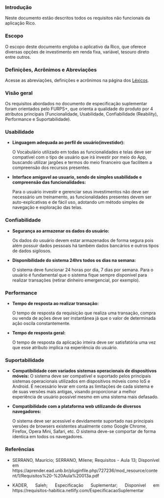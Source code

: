 ### **Introdução**
Neste documento estão descritos todos os requisitos não funcionais da aplicação Rico.

### **Escopo**
O escopo deste documento engloba o aplicativo da Rico, que oferece diversas opções de investimento em renda fixa, variável, tesouro direto entre outros.

### **Definições, Acrônimos e Abreviações**
Acesse as abreviações, definições e acrônimos na página dos [Léxicos](https://requisitos-de-software.github.io/2019.2-Rico/Modelagem/lexicos/).

### **Visão geral**
Os requisitos abordados no documento de especificação suplementar foram orientados pelo FURPS+, que orienta a qualidade do produto por 4 atributos principais (Funcionalidade, Usabilidade, Confiabilidade (Reability), Performance e Suportabilidade).

### **Usabilidade**
- **Linguagem adequada ao perfil de usuário(investidor):**

    O Vocabulário utilizado em todas as funcionalidades e telas deve ser compatível com o tipo de usuário que irá investir por meio do App, buscando utilizar jargões e termos do meio financeiro que facilitem a compreensão dos recursos presentes.

- **Interface amigavel ao usuario, sendo  de simples usabilidade e compreensão das funcionalidades:**

    Para o usuário investir e gerenciar seus investimentos não deve ser necessário um treinamento, as funcionalidades presentes devem ser auto-explicativas e de fácil uso, adotando um método simples de navegação e exploração das telas.

### **Confiabilidade**

- **Segurança ao armazenar os dados do usuário:**

    Os dados do usuário devem estar armazenados de forma segura pois além possuir dados pessoais há também dados bancários e outros tipos de dados sigilosos.

- **Disponibilidade do sistema 24hrs todos os dias na semana:**

	O sistema deve funcionar 24 horas por dia, 7 dias por semana. Para o usuário é fundamental que o sistema fique sempre disponível para realizar transações (retirar dinheiro emergencial, por exemplo).

### **Performance**
- **Tempo de resposta ao realizar transação:**

    O tempo de resposta da requisição que realiza uma transação, compra ou venda de ações deve ser instantânea já que o valor de determinada ação oscila constantemente.

- **Tempo de resposta geral:**

	O tempo de resposta da aplicação inteira deve ser satisfatória uma vez que esse atributo implica na experiência do usuário.

### **Suportabilidade**
- **Compatibilidade com variados sistemas operacionais de dispositivos móveis:**
    O sistema deve ser compatível e suportado  pelos principais sistemas operacionais utilizados em dispositivos móveis como IoS e Android. É necessário levar em conta as limitações de cada sistema e de suas versões mais antigas, visando proporcionar a melhor experiência de usuário possível mesmo em uma sistema mais defasado.

- **Compatibilidade com a plataforma web utilizando de   diversos navegadores:**

	O sistema deve ser acessível e devidamente suportado nas principais  versões de browsers existentes atualmente como Google Chrome, Firefox, Opera Mini, Safari, etc. O sistema deve-se comportar de forma identica em todos os navegadores.


### **Referências**	

 * <p align="justify">SERRANO, Maurício; SERRANO, Milene; Requisitos - Aula 13; Disponível em https://aprender.ead.unb.br/pluginfile.php/727236/mod_resource/content/1/Requisitos%20-%20Aula%20013a.pdf</p>

 * <p align="justify">KADER, Saleh; Especificação Suplementar; Disponível em https://requisitos-habitica.netlify.com/EspecificacaoSuplementar</p>